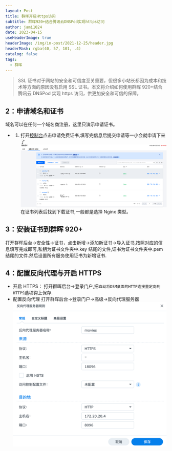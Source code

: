 ```yaml
---
layout: Post
title: 群晖开启Https访问
subtitle: 群晖920+结合腾讯云DNSPod实现https访问
author: jami1024
date: 2023-04-15
useHeaderImage: true
headerImage: /img/in-post/2021-12-25/header.jpg
headerMask: rgba(40, 57, 101, .4)
catalog: false
tags:
  - 群晖
---
```


> SSL 证书对于网站的安全和可信度至关重要，但很多小站长都因为成本和技术等方面的原因没有启用 SSL 证书。本文将介绍如何使用群晖 920+结合腾讯云 DNSPod 实现 https 访问，供更加安全和可信的保障。

## 2：申请域名和证书

域名可以在任何一个域名商注册，这里只演示申请证书。

- 1. 打开[控制台](https://console.cloud.tencent.com/ssl)点击申请免费证书,填写完信息后提交申请等一小会就申请下来了
     ![](../../images/2023-04-15_22-18-53.png)
     在证书列表后找到下载证书,一般都是选择 Nginx 类型。

## 3：安装证书到群晖 920+

打开群晖后台->安全性->证书，点击新增->添加新证书->导入证书,按照对应的信息填写完成即可,私钥为证书文件夹中.key 结尾的文件,证书为证书文件夹中.pem 结尾的文件.然后设置所有服务使用证书为新增证书.

## 4：配置反向代理与开启 HTTPS

- 开启 HTTPS：
  打开群晖后台->登录门户,把`自动将DSM桌面的HTTP连接重定向到HTTPS`选项钩上保存.
- 配置反向代理
  打开群晖后台->登录门户->高级->反向代理服务器
  ![](../../images/2023-04-15_22-42-12.png)
